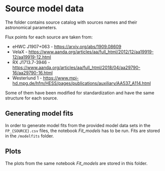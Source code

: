 # Source model data

The folder contains source catalog with sources names and their astronomical parameters.  

Flux points for each source are taken from:
- eHWC J1907+063 - https://arxiv.org/abs/1909.08609
- VelaX - https://www.aanda.org/articles/aa/full_html/2012/12/aa19919-12/aa19919-12.html
- RX J1713.7-3946 - https://www.aanda.org/articles/aa/full_html/2018/04/aa29790-16/aa29790-16.html
- Westerlund 1 - https://www.mpi-hd.mpg.de/hfm/HESS/pages/publications/auxiliary/AA537_A114.html  

Some of them have been modified for standardization and have the same structure for each source.

## Generating model fits

In order to generate model fits from the provided model data sets in the `FP_{SOURCE}.csv` files, the notebook _Fit_models_ has to be run. Fits are stored in the `/modelfits` folder.

## Plots

The plots from the same notebook _Fit_models_ are stored in this folder.